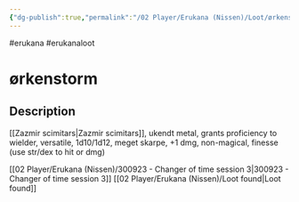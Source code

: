 ```yaml
---
{"dg-publish":true,"permalink":"/02 Player/Erukana (Nissen)/Loot/ørkenstorm/"}
---
```


#erukana #erukanaloot 

# ørkenstorm

## Description

[[Zazmir scimitars\|Zazmir scimitars]], ukendt metal, grants proficiency to wielder, versatile, 1d10/1d12, meget skarpe, +1 dmg, non-magical, finesse (use str/dex to hit or dmg)  


[[02 Player/Erukana (Nissen)/300923 - Changer of time session 3\|300923 - Changer of time session 3]]
[[02 Player/Erukana (Nissen)/Loot found\|Loot found]] 